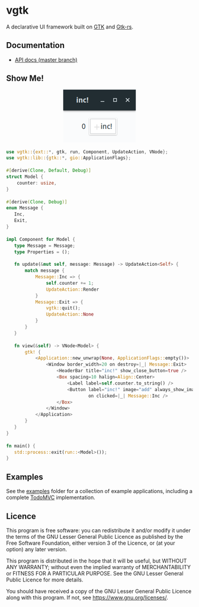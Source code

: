 # vgtk

A declarative UI framework built on [GTK](https://www.gtk.org/) and
[Gtk-rs](https://gtk-rs.org/).

## Documentation

* [API docs (master branch)](http://bodil.lol/vgtk/)

## Show Me!

<p align="center">
  <img src="media/inc.png"/>
</p>

```rust
use vgtk::{ext::*, gtk, run, Component, UpdateAction, VNode};
use vgtk::lib::{gtk::*, gio::ApplicationFlags};

#[derive(Clone, Default, Debug)]
struct Model {
    counter: usize,
}

#[derive(Clone, Debug)]
enum Message {
   Inc,
   Exit,
}

impl Component for Model {
   type Message = Message;
   type Properties = ();

   fn update(&mut self, message: Message) -> UpdateAction<Self> {
       match message {
           Message::Inc => {
               self.counter += 1;
               UpdateAction::Render
           }
           Message::Exit => {
               vgtk::quit();
               UpdateAction::None
           }
       }
   }

   fn view(&self) -> VNode<Model> {
       gtk! {
           <Application::new_unwrap(None, ApplicationFlags::empty())>
               <Window border_width=20 on destroy=|_| Message::Exit>
                   <HeaderBar title="inc!" show_close_button=true />
                   <Box spacing=10 halign=Align::Center>
                       <Label label=self.counter.to_string() />
                       <Button label="inc!" image="add" always_show_image=true
                               on clicked=|_| Message::Inc />
                   </Box>
               </Window>
           </Application>
       }
   }
}

fn main() {
   std::process::exit(run::<Model>());
}
```

## Examples

See the [examples](examples) folder for a collection of example applications,
including a complete [TodoMVC](examples/todomvc) implementation.

## Licence

This program is free software: you can redistribute it and/or modify it under
the terms of the GNU Lesser General Public Licence as published by the Free
Software Foundation, either version 3 of the Licence, or (at your option) any
later version.

This program is distributed in the hope that it will be useful, but WITHOUT ANY
WARRANTY; without even the implied warranty of MERCHANTABILITY or FITNESS FOR A
PARTICULAR PURPOSE.  See the GNU Lesser General Public Licence for more details.

You should have received a copy of the GNU Lesser General Public Licence along
with this program.  If not, see <https://www.gnu.org/licenses/>.
